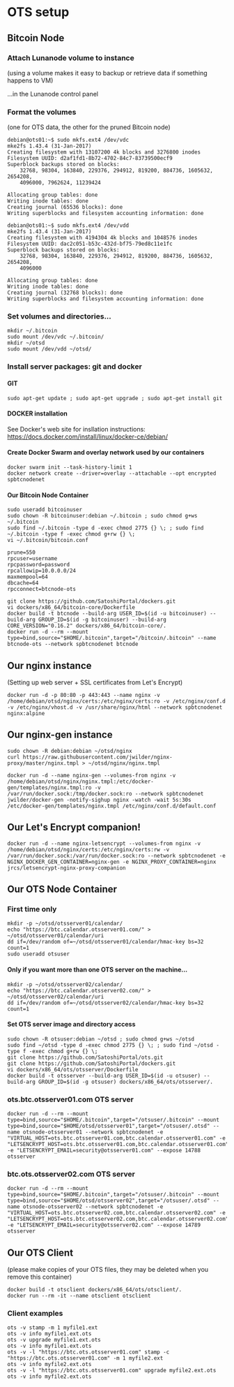 # OTS setup

## Bitcoin Node

### Attach Lunanode volume to instance
(using a volume makes it easy to backup or retrieve data if something happens to VM)

...in the Lunanode control panel

### Format the volumes
(one for OTS data, the other for the pruned Bitcoin node)

```shell
debian@ots01:~$ sudo mkfs.ext4 /dev/vdc
mke2fs 1.43.4 (31-Jan-2017)
Creating filesystem with 13107200 4k blocks and 3276800 inodes
Filesystem UUID: d2af1fd1-8b72-4702-84c7-83739500ecf9
Superblock backups stored on blocks:
	32768, 98304, 163840, 229376, 294912, 819200, 884736, 1605632, 2654208,
	4096000, 7962624, 11239424

Allocating group tables: done
Writing inode tables: done
Creating journal (65536 blocks): done
Writing superblocks and filesystem accounting information: done
```

```shell
debian@ots01:~$ sudo mkfs.ext4 /dev/vdd
mke2fs 1.43.4 (31-Jan-2017)
Creating filesystem with 4194304 4k blocks and 1048576 inodes
Filesystem UUID: dac2c051-b53c-432d-bf75-79ed8c11e1fc
Superblock backups stored on blocks:
	32768, 98304, 163840, 229376, 294912, 819200, 884736, 1605632, 2654208,
	4096000

Allocating group tables: done                            
Writing inode tables: done                            
Creating journal (32768 blocks): done
Writing superblocks and filesystem accounting information: done   
```

### Set volumes and directories...

```shell
mkdir ~/.bitcoin
sudo mount /dev/vdc ~/.bitcoin/
mkdir ~/otsd
sudo mount /dev/vdd ~/otsd/
```

### Install server packages: git and docker

#### GIT

```shell
sudo apt-get update ; sudo apt-get upgrade ; sudo apt-get install git
```

#### DOCKER installation

See Docker's web site for insllation instructions: https://docs.docker.com/install/linux/docker-ce/debian/

#### Create Docker Swarm and overlay network used by our containers

```shell
docker swarm init --task-history-limit 1
docker network create --driver=overlay --attachable --opt encrypted spbtcnodenet
```

#### Our Bitcoin Node Container

```shell
sudo useradd bitcoinuser
sudo chown -R bitcoinuser:debian ~/.bitcoin ; sudo chmod g+ws ~/.bitcoin
sudo find ~/.bitcoin -type d -exec chmod 2775 {} \; ; sudo find ~/.bitcoin -type f -exec chmod g+rw {} \;
vi ~/.bitcoin/bitcoin.conf
```
```console
prune=550
rpcuser=username
rpcpassword=password
rpcallowip=10.0.0.0/24
maxmempool=64
dbcache=64
rpcconnect=btcnode-ots
```
```shell
git clone https://github.com/SatoshiPortal/dockers.git
vi dockers/x86_64/bitcoin-core/Dockerfile
docker build -t btcnode --build-arg USER_ID=$(id -u bitcoinuser) --build-arg GROUP_ID=$(id -g bitcoinuser) --build-arg CORE_VERSION="0.16.2" dockers/x86_64/bitcoin-core/.
docker run -d --rm --mount type=bind,source="$HOME/.bitcoin",target="/bitcoin/.bitcoin" --name btcnode-ots --network spbtcnodenet btcnode
```

## Our nginx instance
(Setting up web server + SSL certificates from Let's Encrypt)

```shell
docker run -d -p 80:80 -p 443:443 --name nginx -v /home/debian/otsd/nginx/certs:/etc/nginx/certs:ro -v /etc/nginx/conf.d -v /etc/nginx/vhost.d -v /usr/share/nginx/html --network spbtcnodenet nginx:alpine
```

## Our nginx-gen instance

```shell
sudo chown -R debian:debian ~/otsd/nginx
curl https://raw.githubusercontent.com/jwilder/nginx-proxy/master/nginx.tmpl > ~/otsd/nginx/nginx.tmpl

docker run -d --name nginx-gen --volumes-from nginx -v /home/debian/otsd/nginx/nginx.tmpl:/etc/docker-gen/templates/nginx.tmpl:ro -v /var/run/docker.sock:/tmp/docker.sock:ro --network spbtcnodenet jwilder/docker-gen -notify-sighup nginx -watch -wait 5s:30s /etc/docker-gen/templates/nginx.tmpl /etc/nginx/conf.d/default.conf
```

## Our Let's Encrypt companion!

```shell
docker run -d --name nginx-letsencrypt --volumes-from nginx -v /home/debian/otsd/nginx/certs:/etc/nginx/certs:rw -v /var/run/docker.sock:/var/run/docker.sock:ro --network spbtcnodenet -e NGINX_DOCKER_GEN_CONTAINER=nginx-gen -e NGINX_PROXY_CONTAINER=nginx jrcs/letsencrypt-nginx-proxy-companion
```

## Our OTS Node Container

### First time only

```shell
mkdir -p ~/otsd/otsserver01/calendar/
echo "https://btc.calendar.otsserver01.com/" > ~/otsd/otsserver01/calendar/uri
dd if=/dev/random of=~/otsd/otsserver01/calendar/hmac-key bs=32 count=1
sudo useradd otsuser
```

#### Only if you want more than one OTS server on the machine...

```shell
mkdir -p ~/otsd/otsserver02/calendar/
echo "https://btc.calendar.otsserver02.com/" > ~/otsd/otsserver02/calendar/uri
dd if=/dev/random of=~/otsd/otsserver02/calendar/hmac-key bs=32 count=1
```

#### Set OTS server image and directory access

```shell
sudo chown -R otsuser:debian ~/otsd ; sudo chmod g+ws ~/otsd
sudo find ~/otsd -type d -exec chmod 2775 {} \; ; sudo find ~/otsd -type f -exec chmod g+rw {} \;
git clone https://github.com/SatoshiPortal/ots.git
git clone https://github.com/SatoshiPortal/dockers.git
vi dockers/x86_64/ots/otsserver/Dockerfile
docker build -t otsserver --build-arg USER_ID=$(id -u otsuser) --build-arg GROUP_ID=$(id -g otsuser) dockers/x86_64/ots/otsserver/.
```

### ots.btc.otsserver01.com OTS server

```shell
docker run -d --rm --mount type=bind,source="$HOME/.bitcoin",target="/otsuser/.bitcoin" --mount type=bind,source="$HOME/otsd/otsserver01",target="/otsuser/.otsd" --name otsnode-otsserver01 --network spbtcnodenet -e "VIRTUAL_HOST=ots.btc.otsserver01.com,btc.calendar.otsserver01.com" -e "LETSENCRYPT_HOST=ots.btc.otsserver01.com,btc.calendar.otsserver01.com" -e "LETSENCRYPT_EMAIL=security@otsserver01.com" --expose 14788 otsserver
```

### btc.ots.otsserver02.com OTS server

```shell
docker run -d --rm --mount type=bind,source="$HOME/.bitcoin",target="/otsuser/.bitcoin" --mount type=bind,source="$HOME/otsd/otsserver02",target="/otsuser/.otsd" --name otsnode-otsserver02 --network spbtcnodenet -e "VIRTUAL_HOST=ots.btc.otsserver02.com,btc.calendar.otsserver02.com" -e "LETSENCRYPT_HOST=ots.btc.otsserver02.com,btc.calendar.otsserver02.com" -e "LETSENCRYPT_EMAIL=security@otsserver02.com" --expose 14789 otsserver
```

## Our OTS Client
(please make copies of your OTS files, they may be deleted when you remove this container)

```shell
docker build -t otsclient dockers/x86_64/ots/otsclient/.
docker run --rm -it --name otsclient otsclient
```

### Client examples

```shell
ots -v stamp -m 1 myfile1.ext
ots -v info myfile1.ext.ots
ots -v upgrade myfile1.ext.ots
ots -v info myfile1.ext.ots
ots -v -l "https://btc.ots.otsserver01.com" stamp -c "https://btc.ots.otsserver01.com" -m 1 myfile2.ext
ots -v info myfile2.ext.ots
ots -v -l "https://btc.ots.otsserver01.com" upgrade myfile2.ext.ots
ots -v info myfile2.ext.ots
```
